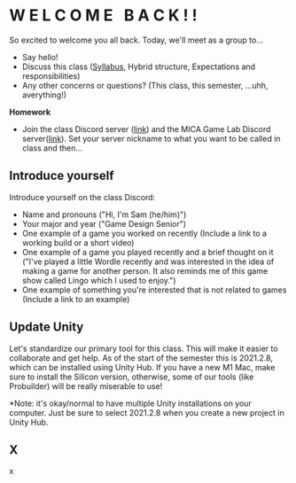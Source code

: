 # W E L C O M E &nbsp; B A C K ! !
So excited to welcome you all back. Today, we'll meet as a group to...
- Say hello!
- Discuss this class ([Syllabus](https://docs.google.com/document/d/1GzVHUir5baQDx8stSL9Bwu8Mzk44TLhORRmWUNcheBk/edit?usp=sharing), Hybrid structure, Expectations and responsibilities)
- Any other concerns or questions? (This class, this semester, ...uhh, averything!)

__Homework__
- Join the class Discord server ([link](https://discord.gg/yUeAuXeRgt)) and the MICA Game Lab Discord server([link](https://discord.gg/hpGgwpX8sQ)). Set your server nickname to what you want to be called in class and then...

## Introduce yourself
Introduce yourself on the class Discord:
- Name and pronouns ("Hi, I'm Sam (he/him)")
- Your major and year ("Game Design Senior")
- One example of a game you worked on recently (Include a link to a working build or a short video)
- One example of a game you played recently and a brief thought on it ("I've played a little Wordle recently and was interested in the idea of making a game for another person. It also reminds me of this game show called Lingo which I used to enjoy.")
- One example of something you're interested that is not related to games (Include a link to an example)

## Update Unity
Let's standardize our primary tool for this class. This will make it easier to collaborate and get help. As of the start of the semester this is 2021.2.8, which can be installed using Unity Hub. If you have a new M1 Mac, make sure to install the Silicon version, otherwise, some of our tools (like Probuilder) will be really miserable to use!

*Note: it's okay/normal to have multiple Unity installations on your computer. Just be sure to select 2021.2.8 when you create a new project in Unity Hub.

## X
x